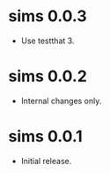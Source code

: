 <!-- NEWS.md is maintained by https://cynkra.github.io/fledge, do not edit -->

# sims 0.0.3

- Use testthat 3.


# sims 0.0.2

- Internal changes only.


# sims 0.0.1

- Initial release.
